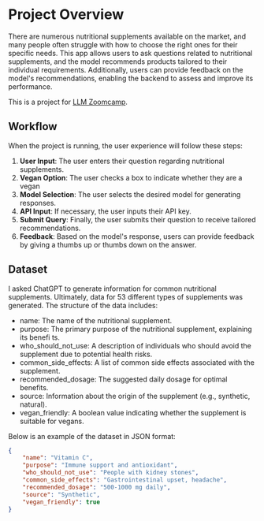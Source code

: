 # Project Overview

There are numerous nutritional supplements available on the market, and many people often struggle with how to choose the right ones for their specific needs. This app allows users to ask questions related to nutritional supplements, and the model recommends products tailored to their individual requirements. Additionally, users can provide feedback on the model's recommendations, enabling the backend to assess and improve its performance.

This is a project for [LLM Zoomcamp](https://github.com/DataTalksClub/llm-zoomcamp).

## Workflow

When the project is running, the user experience will follow these steps:

1. **User Input**: The user enters their question regarding nutritional supplements.
2. **Vegan Option**: The user checks a box to indicate whether they are a vegan
3. **Model Selection**: The user selects the desired model for generating responses.
4. **API Input**: If necessary, the user inputs their API key.
5. **Submit Query**: Finally, the user submits their question to receive tailored recommendations.
6. **Feedback**: Based on the model's response, users can provide feedback by giving a thumbs up or thumbs down on the answer.

## Dataset
I asked ChatGPT to generate information for common nutritional supplements. Ultimately, data for 53 different types of supplements was generated. The structure of the data includes:
* name: The name of the nutritional supplement.
* purpose: The primary purpose of the nutritional supplement, explaining its benefi ts.
* who_should_not_use: A description of individuals who should avoid the supplement due to potential health risks.
* common_side_effects: A list of common side effects associated with the supplement.
* recommended_dosage: The suggested daily dosage for optimal benefits.
* source: Information about the origin of the supplement (e.g., synthetic, natural).
* vegan_friendly: A boolean value indicating whether the supplement is suitable for vegans.

Below is an example of the dataset in JSON format:
``` json
{
    "name": "Vitamin C",
    "purpose": "Immune support and antioxidant",
    "who_should_not_use": "People with kidney stones",
    "common_side_effects": "Gastrointestinal upset, headache",
    "recommended_dosage": "500-1000 mg daily",
    "source": "Synthetic",
    "vegan_friendly": true
}

```

## 
